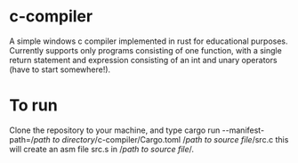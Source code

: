# c-compiler
A simple windows c compiler implemented in rust for educational purposes.
Currently supports only programs consisting of one function, with a single return statement and expression consisting of an int and unary operators (have to start somewhere!).

# To run
Clone the repository to your machine, and type
cargo run --manifest-path=/*path to directory*/c-compiler/Cargo.toml /*path to source file*/src.c
this will create an asm file src.s in /*path to source file*/.
